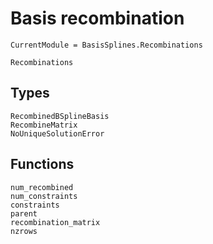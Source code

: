# Basis recombination

```@meta
CurrentModule = BasisSplines.Recombinations
```

```@docs
Recombinations
```

## Types

```@docs
RecombinedBSplineBasis
RecombineMatrix
NoUniqueSolutionError
```

## Functions

```@docs
num_recombined
num_constraints
constraints
parent
recombination_matrix
nzrows
```

